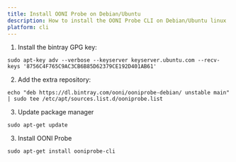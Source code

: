 ```yaml
---
title: Install OONI Probe on Debian/Ubuntu
description: How to install the OONI Probe CLI on Debian/Ubuntu linux
platform: cli
---
```

1. Install the bintray GPG key:

```
sudo apt-key adv --verbose --keyserver keyserver.ubuntu.com --recv-keys '8756C4F765C9AC3CB6B85D62379CE192D401AB61'
```

2. Add the extra repository:

```
echo "deb https://dl.bintray.com/ooni/ooniprobe-debian/ unstable main" | sudo tee /etc/apt/sources.list.d/ooniprobe.list
```

3. Update package manager

```
sudo apt-get update
```

3. Install OONI Probe

```
sudo apt-get install ooniprobe-cli
```
